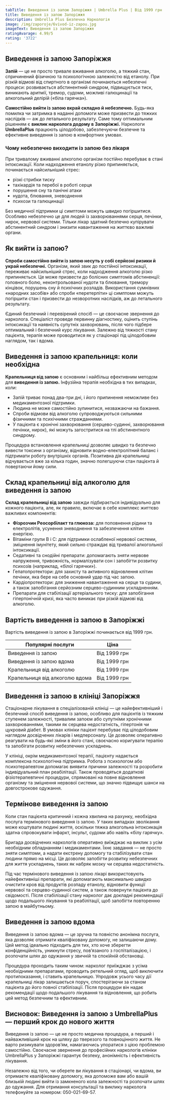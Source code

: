 ```yaml
---
tabTitle: Виведення із запою Запоріжжя | Umbrella Plus | Від 1999 грн
title: Виведення із запою Запоріжжя
description: Umbrella Plus Безпечна Наркологія
image: /img/zaporoje/6vivod-iz-zapou.jpg
imageText: Виведення із запою Запоріжжя
ratingAvarage: 4.99/5
rating: '3722'
---
```


## Виведення із запою Запоріжжя

**Запій** — це не просто тривале вживання алкоголю, а тяжкий стан, спричинений фізичною та психологічною залежністю від етанолу. При різкій відмові від спиртного в організмі починаються небезпечні процеси: розвивається абстинентний синдром, підвищується тиск, виникають аритмії, тремор, судоми, можливі галюцинації та алкогольний делірій («біла гарячка»).

**Самостійно вийти із запою вкрай складно й небезпечно.** Будь-яка помилка чи затримка в наданні допомоги може призвести до тяжких наслідків — аж до летального результату. Саме тому оптимальним рішенням є **виклик нарколога додому в Запоріжжі.** Наркологи **UmbrellaPlus** працюють цілодобово, забезпечуючи безпечне та ефективне виведення із запою в комфортних умовах.

### Чому небезпечно виходити із запою без лікаря

При тривалому вживанні алкоголю організм постійно перебуває в стані інтоксикації. Коли надходження етанолу різко припиняється, починається найсильніший стрес:

* різкі стрибки тиску
* тахікардія та перебої в роботі серця
* порушення сну та панічні атаки
* нудота, блювання, зневоднення
* психози та галюцинації

Без медичної підтримки ці симптоми можуть швидко погіршитися. Особливо небезпечно це для людей із захворюваннями серця, печінки, нирок, нервової системи. Тільки лікар здатний безпечно купірувати абстинентний синдром і знизити навантаження на життєво важливі органи.

## Як вийти із запою?

**Спроби самостійно вийти із запою несуть у собі серйозні ризики й украй небезпечні.** Організм, який звик до постійної інтоксикації, переживає найсильніший стрес, коли надходження алкоголю різко припиняється. Це може призвести до болісних симптомів абстиненції: головного болю, неконтрольованої нудоти та блювання, тремору кінцівок, порушень сну й психічних розладів. Використання сумнівних «народних засобів» або спроби «перетерпіти» ці симптоми можуть погіршити стан і призвести до незворотних наслідків, аж до летального результату.

Єдиний безпечний і перевірений спосіб — це своєчасне звернення до нарколога. Спеціаліст проведе первинну діагностику, оцінить ступінь інтоксикації та наявність супутніх захворювань, після чого підбере оптимальний і безпечний курс лікування. Залежно від тяжкості стану пацієнта, терапія може проводитися як у стаціонарі під цілодобовим наглядом, так і вдома.

## Виведення із запою крапельниця: коли необхідна

**Крапельниця від запою** є основним і найбільш ефективним методом для **виведення із запою.** Інфузійна терапія необхідна в тих випадках, коли:

* Запій триває понад два-три дні, і його припинення неможливе без медикаментозної підтримки.
* Людина не може самостійно зупинитися, незважаючи на бажання.
* Спроби відмови від алкоголю супроводжуються сильними фізичними та психічними стражданнями.
* У пацієнта є хронічні захворювання (серцево-судинні, захворювання печінки, нирок), які можуть загостритися на тлі абстинентного синдрому.

Процедура встановлення крапельниці дозволяє швидко та безпечно вивести токсини з організму, відновити водно-електролітний баланс і підтримати роботу внутрішніх органів. Позитивна дія крапельниці відчувається вже за кілька годин, значно полегшуючи стан пацієнта й повертаючи йому сили.

## Склад крапельниці від алкоголю для виведення із запою

**Склад крапельниці від запою** завжди підбирається індивідуально для кожного пацієнта, але, як правило, включає в себе комплекс життєво важливих компонентів:

* **Фізрозчин Реосорбілакт та глюкоза:** для поповнення рідини та електролітів, усунення зневоднення та забезпечення клітин енергією.
* Вітаміни групи B і C: для підтримки ослабленої нервової системи, зміцнення імунітету, який сильно страждає від тривалої алкогольної інтоксикації.
* Седативні та снодійні препарати: допомагають зняти нервове напруження, тривожність, нормалізувати сон і запобігти розвитку психозів (наприклад, «білої гарячки»).
* Гепатопротектори: для захисту та активного відновлення клітин печінки, яка бере на себе основний удар під час запою.
* Кардіопротектори: для зниження навантаження на серце та судини, а також запобігання серйозним серцево-судинним ускладненням.
* Препарати для стабілізації артеріального тиску: для запобігання гіпертонічній кризі, яка часто виникає при різкій відмові від алкоголю.

## Вартість виведення із запою в Запоріжжі

Вартість виведення із запою в Запоріжжі починається від 1999 грн.

| Популярні послуги              | Ціна         |
| ------------------------------ | ------------ |
| Виведення із запою             | Від 1999 грн |
| Виведення із запою вдома       | Від 1999 грн |
| Крапельниця від алкоголю       | Від 1999 грн |
| Крапельниця від алкоголю вдома | Від 1999 грн |

## Виведення із запою в клініці Запоріжжя

Стаціонарне лікування в спеціалізованій клініці — це найефективніший і безпечний спосіб виведення із запою, особливо для пацієнтів із тяжким ступенем залежності, тривалим запоєм або супутніми хронічними захворюваннями, такими як серцева недостатність, гіпертонія чи цукровий діабет. В умовах клініки пацієнт перебуває під цілодобовим наглядом досвідчених лікарів і медперсоналу. Це дозволяє оперативно реагувати на будь-які зміни в його стані, своєчасно коригувати терапію та запобігати розвитку небезпечних ускладнень.

У клініці, окрім медикаментозної терапії, пацієнту надається комплексна психологічна підтримка. Робота з психологом або психотерапевтом допомагає виявити причини залежності та розробити індивідуальний план реабілітації. Також проводяться додаткові фізіотерапевтичні процедури, спрямовані на повне відновлення організму та зміцнення нервової системи, що значно підвищує шанси на довгострокове одужання.

## Термінове виведення із запою

Коли стан пацієнта критичний і кожна хвилина на рахунку, необхідна послуга термінового виведення із запою. У таких випадках зволікання може коштувати людині життя, оскільки тяжка алкогольна інтоксикація здатна спровокувати інфаркт, інсульт, судоми або навіть «білу гарячку».

Бригада досвідчених наркологів оперативно виїжджає на виклик з усім необхідним обладнанням і медикаментами. Їхнє завдання — не просто зняти симптоми, а надати екстрену допомогу та стабілізувати стан людини прямо на місці. Це дозволяє запобігти розвитку небезпечних для життя ускладнень, таких як набряк мозку чи серцева недостатність.

Під час термінового виведення із запою лікарі використовують найефективніші препарати, які допомагають максимально швидко очистити кров від продуктів розпаду етанолу, відновити функції нервової та серцево-судинної систем, а також повернути пацієнта до свідомості. Після стабілізації стану нарколог дає докладні рекомендації щодо подальшого лікування та реабілітації, щоб запобігти повторенню запою в майбутньому.

## Виведення із запою вдома

Виведення із запою вдома — це зручна та повністю анонімна послуга, яка дозволяє отримати кваліфіковану допомогу, не залишаючи дому. Цей метод ідеально підходить для тих, хто хоче зберегти конфіденційність, уникнути стресу, пов’язаного з госпіталізацією, і розпочати шлях до одужання у звичній та спокійній обстановці.

Процедура проходить таким чином: нарколог приїжджає з усіма необхідними препаратами, проводить ретельний огляд, щоб виключити протипоказання, і ставить крапельницю. Упродовж усього часу дії крапельниці лікар залишається поруч, спостерігаючи за станом пацієнта до його повної стабілізації. Після процедури він надає рекомендації щодо подальшого лікування та відновлення, що робить цей метод безпечним та ефективним.

## Висновок: Виведення із запою з UmbrellaPlus — перший крок до нового життя

Виведення із запою — це не просто медична процедура, а перший і найважливіший крок на шляху до тверезого та повноцінного життя. Не варто ризикувати здоров’ям, намагаючись упоратися з цією проблемою самостійно. Своєчасне звернення до професійних наркологів клініки UmbrellaPlus у Запоріжжі гарантує безпеку, анонімність і ефективність лікування.

Незалежно від того, чи оберете ви лікування в стаціонарі, чи вдома, ви отримаєте кваліфіковану допомогу, яка допоможе вам або вашій близькій людині вийти із замкненого кола залежності та розпочати шлях до одужання. Для отримання консультації та виклику нарколога телефонуйте за номером: 050-021-69-57.

